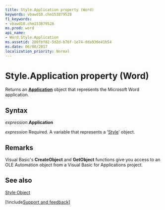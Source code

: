 ```yaml
---
title: Style.Application property (Word)
keywords: vbawd10.chm153879528
f1_keywords:
- vbawd10.chm153879528
ms.prod: word
api_name:
- Word.Style.Application
ms.assetid: 280fbf82-5d2d-b76f-1e74-dda936e41b54
ms.date: 06/08/2017
localization_priority: Normal
---
```



# Style.Application property (Word)

Returns an  **[Application](Word.Application.md)** object that represents the Microsoft Word application.


## Syntax

_expression_.**Application**

_expression_ Required. A variable that represents a '[Style](Word.Style.md)' object.


## Remarks

Visual Basic's  **CreateObject** and **GetObject** functions give you access to an OLE Automation object from a Visual Basic for Applications project.


## See also


[Style Object](Word.Style.md)

[!include[Support and feedback](~/includes/feedback-boilerplate.md)]